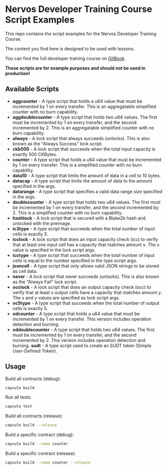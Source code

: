 # Nervos Developer Training Course Script Examples

This repo contains the script examples for the Nervos Developer Training Course.

The content you find here is designed to be used with lessons.

You can find the full developer training course on [GitBook](https://nervos.gitbook.io/developer-training-course/).

**These scripts are for example purposes and should not be used in production!**

## Available Scripts

* **aggcounter** - A type script that holds a u64 value that must be incremented by 1 on every transfer. This is an aggregatable simplified counter with no burn capability. 
* **aggdoublecounter** - A type script that holds two u64 values. The first must be incremented by 1 on every transfer, and the second incremented by 2. This is an aggregatable simplified counter with no burn capability. 
* **always** - A lock script that always succeeds (unlocks). This is also known as the "Always Success" lock script.
* **ckb500** - A lock script that succeeds when the total input capacity is exactly 500 CKBytes.
* **counter** - A type script that holds a u64 value that must be incremented by 1 on every transfer. This is a simplified counter with no burn capability.
* **data10** - A type script that limits the amount of data in a cell to 10 bytes.
* **datacap** - A type script that limits the amount of data to the amount specified in the args.
* **datarange** - A type script that specifies a valid data range size specified in the args.
* **doublecounter** - A type script that holds two u64 values. The first must be incremented by 1 on every transfer, and the second incremented by 2. This is a simplified counter with no burn capability.
* **hashlock** - A lock script that is secured with a Blake2b hash and unlocked with the preimage.
* **ic3type** - A type script that succeeds when the total number of input cells is exactly 3.
* **icclock** - A lock script that does an input capacity check (icc) to verify that at least one input cell has a capacity that matches amount x. The x value is specified in the lock script args.
* **icctype** - A type script that succeeds when the total number of input cells is equal to the number specified in the type script args.
* **jsoncell** - A type script that only allows valid JSON strings to be stored as cell data.
* **never** - A lock script that never succeeds (unlocks). This is also known as the "Always Fail" lock script.
* **occlock** - A lock script that does an output capacity check (occ) to verify that at least x output cells have a capacity that matches amount y. The x and y values are specified as lock script args.
* **oc5type** - A type script that succeeds when the total number of output cells is exactly 5.
* **odcounter** - A type script that holds a u64 value that must be incremented by 1 on every transfer. This version includes operation detection and burning.
* **oddoublecounter** - A type script that holds two u64 values. The first must be incremented by 1 on every transfer, and the second incremented by 2. This version includes operation detection and burning.
**sudt** - A type script used to create an SUDT token (Simple User-Defined Token). 

## Usage

Build all contracts (debug):

``` sh
capsule build
```

Run all tests:

``` sh
capsule test
```

Build all contracts (release):
``` sh
capsule build --release
```

Build a specific contract (debug):
``` sh
capsule build --name counter
```

Build a specific contract (release):
``` sh
capsule build --name counter --release
```
